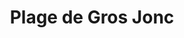 ---
created-date: 12/09/2025
title: "Plage de Gros Jonc"
description: Grande plage pour se baigner et faire potentiellement du surf. En mer basse, pas mal de cailloux, en revanche cette plage est top en marée haute. 
lat: 46.170068339522196
lon: -1.3784690746094899
address: "8 Route de Gros Jonc 17580 Le Bois-Plage-en-Ré"
website: 
tags: "plage"
image: images/plage-de-gros-jonc.jpg
---